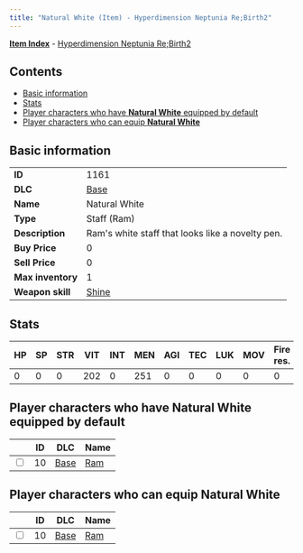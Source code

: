 ```yaml
---
title: "Natural White (Item) - Hyperdimension Neptunia Re;Birth2"
---
```


[**Item Index**](/neptunia/rb2/item/index.html) - [Hyperdimension Neptunia Re;Birth2](/neptunia/rb2)

## Contents

- [Basic information](#basic-information)
- [Stats](#stats)
- [Player characters who have **Natural White** equipped by default](#player-characters-who-have-natural-white-equipped-by-default)
- [Player characters who can equip **Natural White**](#player-characters-who-can-equip-natural-white)

## Basic information

|   |   |
| -- | -- |
| **ID** | 1161 |
| **DLC** | [Base](/neptunia/rb2/dlc/0-base.html) |
| **Name** | Natural White |
| **Type** | Staff (Ram) |
| **Description** | Ram's white staff that looks like a novelty pen. |
| **Buy Price** | 0 |
| **Sell Price** | 0 |
| **Max inventory** | 1 |
| **Weapon skill** | [Shine](/neptunia/rb2/skill/0-601-shine.html) |

## Stats

| HP | SP | STR | VIT | INT | MEN | AGI | TEC | LUK | MOV | Fire res. | Ice res. | Wind res. | Lightning res. |
| -- | -- | --- | --- | --- | --- | --- | --- | --- | --- | --------- | -------- | --------- | -------------- |
| 0 | 0 | 0 | 202 | 0 | 251 | 0 | 0 | 0 | 0 | 0 | 0 | 0 | 0 |

## Player characters who have **Natural White** equipped by default

|    | ID | DLC | Name |
| -- | -- | --- | ---- |
| <input type="checkbox" id="rb2-player-0-10" class="trackbox" /> | 10 | [Base](/neptunia/rb2/dlc/0-base.html) | [Ram](/neptunia/rb2/player/0-10-ram.html) |

## Player characters who can equip **Natural White**

|    | ID | DLC | Name |
| -- | -- | --- | ---- |
| <input type="checkbox" id="rb2-player-0-10" class="trackbox" /> | 10 | [Base](/neptunia/rb2/dlc/0-base.html) | [Ram](/neptunia/rb2/player/0-10-ram.html) |